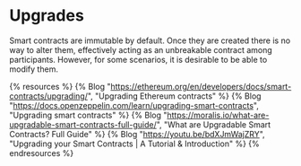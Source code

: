 # Upgrades

Smart contracts are immutable by default. Once they are created there is no way to alter them, effectively acting as an unbreakable contract among participants. However, for some scenarios, it is desirable to be able to modify them.

{% resources %}
  {% Blog "https://ethereum.org/en/developers/docs/smart-contracts/upgrading/", "Upgrading Ethereum contracts" %}
  {% Blog "https://docs.openzeppelin.com/learn/upgrading-smart-contracts", "Upgrading smart contracts" %}
  {% Blog "https://moralis.io/what-are-upgradable-smart-contracts-full-guide/", "What are Upgradable Smart Contracts? Full Guide" %}
  {% Blog "https://youtu.be/bdXJmWajZRY", "Upgrading your Smart Contracts | A Tutorial & Introduction" %}
{% endresources %}
